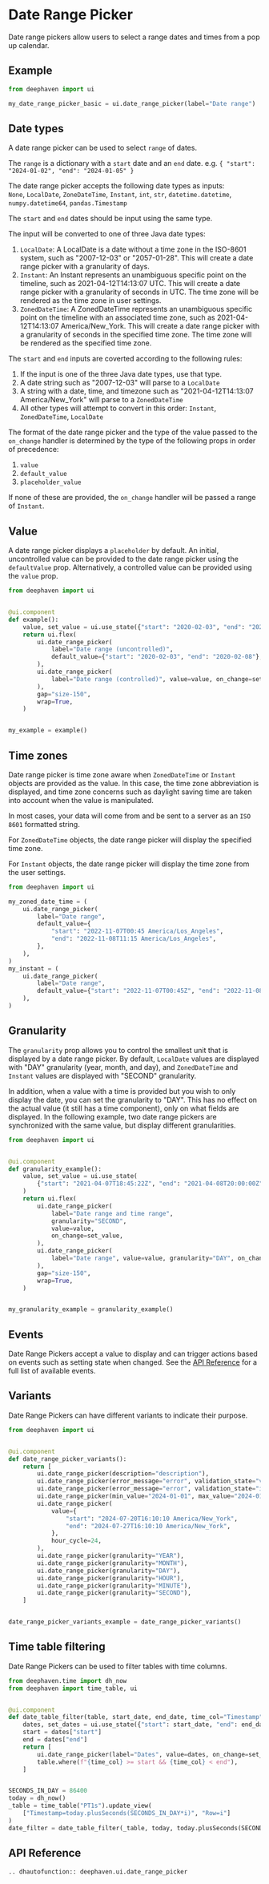 # Date Range Picker

Date range pickers allow users to select a range dates and times from a pop up calendar.

## Example

```python
from deephaven import ui

my_date_range_picker_basic = ui.date_range_picker(label="Date range")
```

## Date types

A date range picker can be used to select `range` of dates.

The `range` is a dictionary with a `start` date and an `end` date. e.g. `{ "start": "2024-01-02", "end": "2024-01-05" }`

The date range picker accepts the following date types as inputs:  
`None`, `LocalDate`, `ZoneDateTime`, `Instant`, `int`, `str`, `datetime.datetime`, `numpy.datetime64`, `pandas.Timestamp`

The `start` and `end` dates should be input using the same type.

The input will be converted to one of three Java date types:

1. `LocalDate`: A LocalDate is a date without a time zone in the ISO-8601 system, such as "2007-12-03" or "2057-01-28".
   This will create a date range picker with a granularity of days.
2. `Instant`: An Instant represents an unambiguous specific point on the timeline, such as 2021-04-12T14:13:07 UTC.
   This will create a date range picker with a granularity of seconds in UTC. The time zone will be rendered as the time zone in user settings.
3. `ZonedDateTime`: A ZonedDateTime represents an unambiguous specific point on the timeline with an associated time zone, such as 2021-04-12T14:13:07 America/New_York.
   This will create a date range picker with a granularity of seconds in the specified time zone. The time zone will be rendered as the specified time zone.

The `start` and `end` inputs are coverted according to the following rules:

1. If the input is one of the three Java date types, use that type.
2. A date string such as "2007-12-03" will parse to a `LocalDate`
3. A string with a date, time, and timezone such as "2021-04-12T14:13:07 America/New_York" will parse to a `ZonedDateTime`
4. All other types will attempt to convert in this order: `Instant`, `ZonedDateTime`, `LocalDate`

The format of the date range picker and the type of the value passed to the `on_change` handler
is determined by the type of the following props in order of precedence:

1. `value`
2. `default_value`
3. `placeholder_value`

If none of these are provided, the `on_change` handler will be passed a range of `Instant`.

## Value

A date range picker displays a `placeholder` by default. An initial, uncontrolled value can be provided to the date range picker using the `defaultValue` prop. Alternatively, a controlled value can be provided using the `value` prop.

```python
from deephaven import ui


@ui.component
def example():
    value, set_value = ui.use_state({"start": "2020-02-03", "end": "2020-02-08"})
    return ui.flex(
        ui.date_range_picker(
            label="Date range (uncontrolled)",
            default_value={"start": "2020-02-03", "end": "2020-02-08"},
        ),
        ui.date_range_picker(
            label="Date range (controlled)", value=value, on_change=set_value
        ),
        gap="size-150",
        wrap=True,
    )


my_example = example()
```

## Time zones

Date range picker is time zone aware when `ZonedDateTime` or `Instant` objects are provided as the value. In this case, the time zone abbreviation is displayed, and time zone concerns such as daylight saving time are taken into account when the value is manipulated.

In most cases, your data will come from and be sent to a server as an `ISO 8601` formatted string.

For `ZonedDateTime` objects, the date range picker will display the specified time zone.

For `Instant` objects, the date range picker will display the time zone from the user settings.

```python
from deephaven import ui

my_zoned_date_time = (
    ui.date_range_picker(
        label="Date range",
        default_value={
            "start": "2022-11-07T00:45 America/Los_Angeles",
            "end": "2022-11-08T11:15 America/Los_Angeles",
        },
    ),
)
my_instant = (
    ui.date_range_picker(
        label="Date range",
        default_value={"start": "2022-11-07T00:45Z", "end": "2022-11-08T11:15Z"},
    ),
)
```

## Granularity

The `granularity` prop allows you to control the smallest unit that is displayed by a date range picker. By default, `LocalDate` values are displayed with "DAY" granularity (year, month, and day), and `ZonedDateTime` and `Instant` values are displayed with "SECOND" granularity.

In addition, when a value with a time is provided but you wish to only display the date, you can set the granularity to "DAY". This has no effect on the actual value (it still has a time component), only on what fields are displayed. In the following example, two date range pickers are synchronized with the same value, but display different granularities.

```python
from deephaven import ui


@ui.component
def granularity_example():
    value, set_value = ui.use_state(
        {"start": "2021-04-07T18:45:22Z", "end": "2021-04-08T20:00:00Z"}
    )
    return ui.flex(
        ui.date_range_picker(
            label="Date range and time range",
            granularity="SECOND",
            value=value,
            on_change=set_value,
        ),
        ui.date_range_picker(
            label="Date range", value=value, granularity="DAY", on_change=set_value
        ),
        gap="size-150",
        wrap=True,
    )


my_granularity_example = granularity_example()
```

## Events

Date Range Pickers accept a value to display and can trigger actions based on events such as setting state when changed. See the [API Reference](#api-reference) for a full list of available events.

## Variants

Date Range Pickers can have different variants to indicate their purpose.

```python
from deephaven import ui


@ui.component
def date_range_picker_variants():
    return [
        ui.date_range_picker(description="description"),
        ui.date_range_picker(error_message="error", validation_state="valid"),
        ui.date_range_picker(error_message="error", validation_state="invalid"),
        ui.date_range_picker(min_value="2024-01-01", max_value="2024-01-05"),
        ui.date_range_picker(
            value={
                "start": "2024-07-20T16:10:10 America/New_York",
                "end": "2024-07-27T16:10:10 America/New_York",
            },
            hour_cycle=24,
        ),
        ui.date_range_picker(granularity="YEAR"),
        ui.date_range_picker(granularity="MONTH"),
        ui.date_range_picker(granularity="DAY"),
        ui.date_range_picker(granularity="HOUR"),
        ui.date_range_picker(granularity="MINUTE"),
        ui.date_range_picker(granularity="SECOND"),
    ]


date_range_picker_variants_example = date_range_picker_variants()
```

## Time table filtering

Date Range Pickers can be used to filter tables with time columns.

```python
from deephaven.time import dh_now
from deephaven import time_table, ui


@ui.component
def date_table_filter(table, start_date, end_date, time_col="Timestamp"):
    dates, set_dates = ui.use_state({"start": start_date, "end": end_date})
    start = dates["start"]
    end = dates["end"]
    return [
        ui.date_range_picker(label="Dates", value=dates, on_change=set_dates),
        table.where(f"{time_col} >= start && {time_col} < end"),
    ]


SECONDS_IN_DAY = 86400
today = dh_now()
_table = time_table("PT1s").update_view(
    ["Timestamp=today.plusSeconds(SECONDS_IN_DAY*i)", "Row=i"]
)
date_filter = date_table_filter(_table, today, today.plusSeconds(SECONDS_IN_DAY * 10))
```

## API Reference

```{eval-rst}
.. dhautofunction:: deephaven.ui.date_range_picker
```

